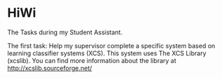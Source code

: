 # HiWi
The Tasks during my Student Assistant.

The first task:
Help my supervisor complete a specific system based on learning classifier systems (XCS). This system uses The XCS Library (xcslib). You can find more information about the library at http://xcslib.sourceforge.net/
